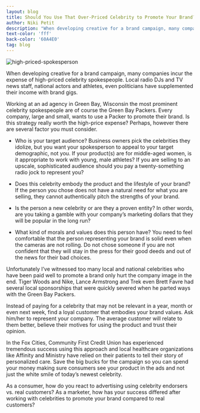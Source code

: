 ```yaml
---
layout: blog
title: Should You Use That Over-Priced Celebrity to Promote Your Brand?
author: Niki Petit
description: "When developing creative for a brand campaign, many companies incur the expense of high-priced celebrity spokespeople, but is it worth the expense?"
text-color: 'fff'
back-color: '60A4E0'
tag: blog
---
```

![high-priced-spokesperson](/img/blog/should-you-use-that-over-priced-celebrity-to-promote-your-brand.jpg)

When developing creative for a brand campaign, many companies incur the expense of high-priced celebrity spokespeople. Local radio DJs and TV news staff, national actors and athletes, even politicians have supplemented their income with brand gigs.

Working at an ad agency in Green Bay, Wisconsin the most prominent celebrity spokespeople are of course the Green Bay Packers. Every company, large and small, wants to use a Packer to promote their brand. Is this strategy really worth the high-price expense? Perhaps, however there are several factor you must consider.

- Who is your target audience? Business owners pick the celebrities they idolize, but you want your spokesperson to appeal to your target demographic, not you. If your product(s) are for middle-aged women, is it appropriate to work with young, male athletes? If you are selling to an upscale, sophisticated audience should you pay a twenty-something radio jock to represent you?

- Does this celebrity embody the product and the lifestyle of your brand? If the person you chose does not have a natural need for what you are selling, they cannot authentically pitch the strengths of your brand.

- Is the person a new celebrity or are they a proven entity? In other words, are you taking a gamble with your company’s marketing dollars that they will be popular in the long run?

- What kind of morals and values does this person have? You need to feel comfortable that the person representing your brand is solid even when the cameras are not rolling. Do not chose someone if you are not confident that they will stay in the press for their good deeds and out of the news for their bad choices.

Unfortunately I’ve witnessed too many local and national celebrities who have been paid well to promote a brand only hurt the company image in the end. Tiger Woods and Nike, Lance Armstrong and Trek even Brett Favre had several local sponsorships that were quickly severed when he parted ways with the Green Bay Packers.

Instead of paying for a celebrity that may not be relevant in a year, month or even next week, find a loyal customer that embodies your brand values. Ask him/her to represent your company. The average customer will relate to them better, believe their motives for using the product and trust their opinion.

In the Fox Cities, Community First Credit Union has experienced tremendous success using this approach and local healthcare organizations like Affinity and Ministry have relied on their patients to tell their story of personalized care. Save the big bucks for the campaign so you can spend your money making sure consumers see your product in the ads and not just the white smile of today’s newest celebrity.

As a consumer, how do you react to advertising using celebrity endorsers vs. real customers? As a marketer, how has your success differed after working with celebrities to promote your brand compared to real customers?
